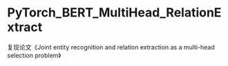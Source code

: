 # PyTorch_BERT_MultiHead_RelationExtract
复现论文《Joint entity recognition and relation extraction as a multi-head selection problem》
